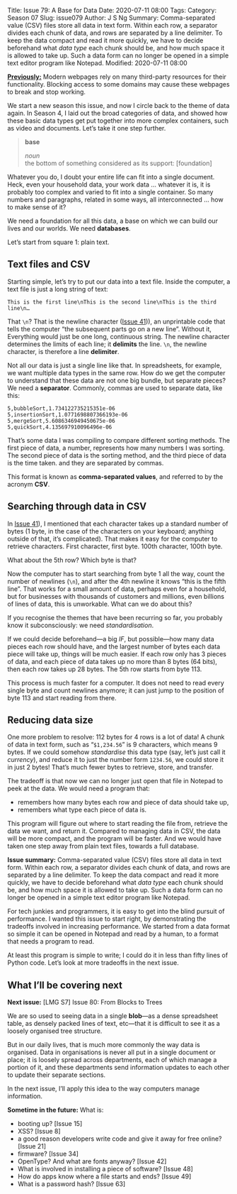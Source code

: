 Title: Issue 79: A Base for Data
Date: 2020-07-11 08:00
Tags: 
Category: Season 07
Slug: issue079
Author: J S Ng
Summary: Comma-separated value (CSV) files store all data in text form. Within each row, a separator divides each chunk of data, and rows are separated by a line delimiter. To keep the data compact and read it more quickly, we have to decide beforehand what *data type* each chunk should be, and how much space it is allowed to take up. Such a data form can no longer be opened in a simple text editor program like Notepad.
Modified: 2020-07-11 08:00

[**Previously:**](https://buttondown.email/laymansguide/archive/) Modern webpages rely on many third-party resources for their functionality. Blocking access to some domains may cause these webpages to break and stop working.

We start a new season this issue, and now I circle back to the theme of data again. In Season 4, I laid out the broad categories of data, and showed how these basic data types get put together into more complex containers, such as video and documents. Let’s take it one step further.

> **base**
>
> *noun*  
  the bottom of something considered as its support: [foundation]

Whatever you do, I doubt your entire life can fit into a single document. Heck, even your household data, your work data … whatever it is, it is probably too complex and varied to fit into a single container. So many numbers and paragraphs, related in some ways, all interconnected … how to make sense of it?

We need a foundation for all this data, a base on which we can build our lives and our worlds. We need **databases**.

Let’s start from square 1: plain text.

## Text files and CSV

Starting simple, let’s try to put our data into a text file. Inside the computer, a text file is just a long string of text:

    This is the first line\nThis is the second line\nThis is the third line\n…

That `\n`? That is the newline character ([Issue 41]({filename}/season04/issue041/issue041.md))), an unprintable code that tells the computer “the subsequent parts go on a new line”. Without it, Everything would just be one long, continuous string. The newline character determines the limits of each line; it **delimits** the line. `\n`, the newline character, is therefore a line **delimiter**.

Not all our data is just a single line like that. In spreadsheets, for example, we want multiple data types in the same row. How do we get the computer to understand that these data are not one big bundle, but separate pieces? We need a **separator**. Commonly, commas are used to separate data, like this:

    5,bubbleSort,1.734122735215351e-06
    5,insertionSort,1.0771698807366193e-06
    5,mergeSort,5.6086346949450675e-06
    5,quickSort,4.135697910096496e-06

That’s some data I was compiling to compare different sorting methods. The first piece of data, a number, represents how many numbers I was sorting. The second piece of data is the sorting method, and the third piece of data is the time taken. and they are separated by commas.

This format is known as **comma-separated values**, and referred to by the acronym **CSV**.

## Searching through data in CSV

In [Issue 41]({filename}/season04/issue041/issue041.md)), I mentioned that each character takes up a standard number of bytes (1 byte, in the case of the characters on your keyboard; anything outside of that, it’s complicated). That makes it easy for the computer to retrieve characters. First character, first byte. 100th character, 100th byte.

What about the 5th row? Which byte is that?

Now the computer has to start searching from byte 1 all the way, count the number of newlines (`\n`), and after the 4th newline it knows “this is the fifth line”. That works for a small amount of data, perhaps even for a household, but for businesses with thousands of customers and millions, even billions of lines of data, this is unworkable. What can we do about this?

If you recognise the themes that have been recurring so far, you probably know it subconsciously: we need *standardisation*.

If we could decide beforehand—a big *IF*, but possible—how many data pieces each row should have, and the largest number of bytes each data piece will take up, things will be much easier. If each row only has 3 pieces of data, and each piece of data takes up no more than 8 bytes (64 bits), then each row takes up 28 bytes. The 5th row starts from byte 113.

This process is much faster for a computer. It does not need to read every single byte and count newlines anymore; it can just jump to the position of byte 113 and start reading from there.

## Reducing data size

One more problem to resolve: 112 bytes for 4 rows is a lot of data! A chunk of data in text form, such as “`$1,234.56`” is 9 characters, which means 9 bytes. If we could somehow *standardise* this data type (say, let’s just call it *currency*), and reduce it to just the number form `1234.56`, we could store it in just 2 bytes! That’s much fewer bytes to retrieve, store, and transfer.

The tradeoff is that now we can no longer just open that file in Notepad to peek at the data. We would need a program that:

- remembers how many bytes each row and piece of data should take up,
- remembers what type each piece of data is.

This program will figure out where to start reading the file from, retrieve the data we want, and return it. Compared to managing data in CSV, the data will be more compact, and the program will be faster. And we would have taken one step away from plain text files, towards a full database.

**Issue summary:** Comma-separated value (CSV) files store all data in text form. Within each row, a separator divides each chunk of data, and rows are separated by a line delimiter. To keep the data compact and read it more quickly, we have to decide beforehand what *data type* each chunk should be, and how much space it is allowed to take up. Such a data form can no longer be opened in a simple text editor program like Notepad.

For tech junkies and programmers, it is easy to get into the blind pursuit of performance. I wanted this issue to start right, by demonstrating the tradeoffs involved in increasing performance. We started from a data format so simple it can be opened in Notepad and read by a human, to a format that needs a program to read.

At least this program is simple to write; I could do it in less than fifty lines of Python code. Let’s look at more tradeoffs in the next issue.

## What I’ll be covering next

**Next issue:** [LMG S7] Issue 80: From Blocks to Trees

We are so used to seeing data in a single **blob**—as a dense spreadsheet table, as densely packed lines of text, etc—that it is difficult to see it as a loosely organised tree structure.

But in our daily lives, that is much more commonly the way data is organised. Data in organisations is never all put in a single document or place; it is loosely spread across departments, each of which manage a portion of it, and these departments send information updates to each other to update their separate sections.

In the next issue, I’ll apply this idea to the way computers manage information.

**Sometime in the future:** What is:

- booting up? [Issue 15]
- XSS? [Issue 8]
- a good reason developers write code and give it away for free online? [Issue 21]
- firmware? [Issue 34]
- OpenType? And what are fonts anyway? [Issue 42]
- What is involved in installing a piece of software? [Issue 48]
- How do apps know where a file starts and ends? [Issue 49]
- What is a password hash? [Issue 63]
